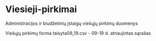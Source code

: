 # Viesieji-pirkimai

Administracijos ir biudžetinių įstaigų viešųjų pirkimų duomenys

Viešųjų pirkimų forma taisyta09_19.csv - 09-19 d. atnaujintas sąrašas
